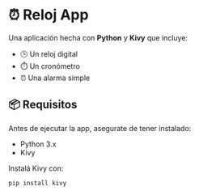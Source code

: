 # ⏰ Reloj App

Una aplicación hecha con **Python** y **Kivy** que incluye:

- 🕒 Un reloj digital  
- ⏱️ Un cronómetro  
- ⏰ Una alarma simple  

## 📦 Requisitos

Antes de ejecutar la app, asegurate de tener instalado:

- Python 3.x  
- Kivy  

Instalá Kivy con:

```bash
pip install kivy
